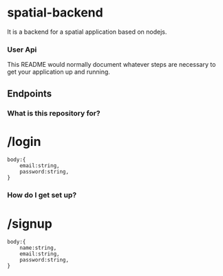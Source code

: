 # spatial-backend
It is a backend for a spatial application based on nodejs.

### User Api
This README would normally document whatever steps are necessary to get your application up and running.
## Endpoints
### What is this repository for? ###
# /login

    body:{
        email:string,
        password:string,
    }
### How do I get set up? ###
# /signup

    body:{
        name:string,
        email:string,
        password:string,
    }
